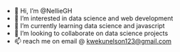 - 👋 Hi, I’m @NellieGH
- 👀 I’m interested in data science and web development
- 🌱 I’m currently learning data science and javascript
- 💞️ I’m looking to collaborate on data science projects 
- 📫 reach me on email @ kwekunelson123@gmail.com

<!---
NellieGH/NellieGH is a ✨ special ✨ repository because its `README.md` (this file) appears on your GitHub profile.
You can click the Preview link to take a look at your changes.
--->
